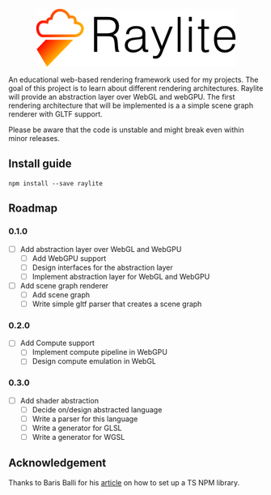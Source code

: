 <p align="center"> <img src="https://raw.githubusercontent.com/adrianderstroff/raylite/main/logo.png"/></p>

An educational web-based rendering framework used for my projects. The goal of this project is to learn about different
rendering architectures. Raylite will provide an abstraction layer over WebGL and webGPU. The first rendering
architecture that will be implemented is a a simple scene graph renderer with GLTF support.

Please be aware that the code is unstable and might break even within minor releases.

## Install guide
```node
npm install --save raylite
```

## Roadmap 
### 0.1.0
- [ ] Add abstraction layer over WebGL and WebGPU
  - [ ] Add WebGPU support 
  - [ ] Design interfaces for the abstraction layer
  - [ ] Implement abstraction layer for WebGL and WebGPU
- [ ] Add scene graph renderer
  - [ ] Add scene graph
  - [ ] Write simple gltf parser that creates a scene graph 

### 0.2.0
- [ ] Add Compute support
  - [ ] Implement compute pipeline in WebGPU
  - [ ] Design compute emulation in WebGL

### 0.3.0
- [ ] Add shader abstraction
  - [ ] Decide on/design abstracted language
  - [ ] Write a parser for this language
  - [ ] Write a generator for GLSL
  - [ ] Write a generator for WGSL 

## Acknowledgement
Thanks to Baris Balli for his [article](https://javascript.plainenglish.io/how-to-create-a-typescript-npm-library-for-dummies-6633f2506a17) on how to set up a TS NPM library. 